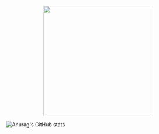 <div id="header" align="center">
  <img src="https://media.giphy.com/media/Ah3zHH7hvsSB2/giphy.gif" width="300"/>
</div>

![Anurag's GitHub stats](https://github-readme-stats.vercel.app/api?username=anuraghazra&theme=dark&show_icons=true)
